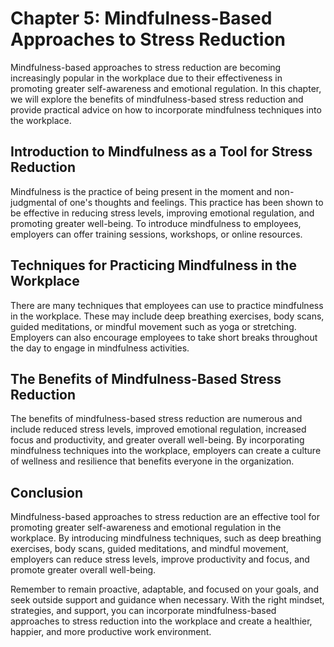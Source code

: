 Chapter 5: Mindfulness-Based Approaches to Stress Reduction
===========================================================

Mindfulness-based approaches to stress reduction are becoming increasingly popular in the workplace due to their effectiveness in promoting greater self-awareness and emotional regulation. In this chapter, we will explore the benefits of mindfulness-based stress reduction and provide practical advice on how to incorporate mindfulness techniques into the workplace.

Introduction to Mindfulness as a Tool for Stress Reduction
----------------------------------------------------------

Mindfulness is the practice of being present in the moment and non-judgmental of one's thoughts and feelings. This practice has been shown to be effective in reducing stress levels, improving emotional regulation, and promoting greater well-being. To introduce mindfulness to employees, employers can offer training sessions, workshops, or online resources.

Techniques for Practicing Mindfulness in the Workplace
------------------------------------------------------

There are many techniques that employees can use to practice mindfulness in the workplace. These may include deep breathing exercises, body scans, guided meditations, or mindful movement such as yoga or stretching. Employers can also encourage employees to take short breaks throughout the day to engage in mindfulness activities.

The Benefits of Mindfulness-Based Stress Reduction
--------------------------------------------------

The benefits of mindfulness-based stress reduction are numerous and include reduced stress levels, improved emotional regulation, increased focus and productivity, and greater overall well-being. By incorporating mindfulness techniques into the workplace, employers can create a culture of wellness and resilience that benefits everyone in the organization.

Conclusion
----------

Mindfulness-based approaches to stress reduction are an effective tool for promoting greater self-awareness and emotional regulation in the workplace. By introducing mindfulness techniques, such as deep breathing exercises, body scans, guided meditations, and mindful movement, employers can reduce stress levels, improve productivity and focus, and promote greater overall well-being.

Remember to remain proactive, adaptable, and focused on your goals, and seek outside support and guidance when necessary. With the right mindset, strategies, and support, you can incorporate mindfulness-based approaches to stress reduction into the workplace and create a healthier, happier, and more productive work environment.
